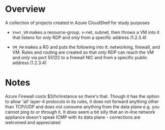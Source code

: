 # Overview

A collection of projects created in Azure CloudShell for study purposes

* `Vnet_VM` makes a resource-group, v-net, subnet, then throws a VM into it that listens for *only* RDP and *only* from a specific address (1.2.3.4)

* `VM_FW` makes a RG and puts the following into it: networking, firewall, and VM. Rules and routing are created so that *only* RDP can reach the VM and *only* via port 55122 to a firewall NIC and from a specific public address (1.2.3.4)

# Notes

Azure Firewall costs $3/hr/instance so there's that. Though it has the option to allow 'all' layer-4 protocols in its rules, it does not forward anything other than TCP/UDP and does not consume anything from the data plane e.g. you cannot ping *to* or *through* it. It does seem a bit silly that an in-line network appliance doesn't speak ICMP with its data plane - corrections are welcomed and appreciated
